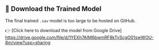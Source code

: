 ## 🔗 Download the Trained Model

The final trained `.sav` model is too large to be hosted on GitHub.

👉 [Click here to download the model from Google Drive] https://drive.google.com/file/d/1YEXh7AIM6bwmRF8kTyScgO01swWOU-8m/view?usp=sharing

